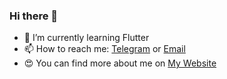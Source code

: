 ### Hi there 👋

<!--
**SamadiPour/SamadiPour** is a ✨ _special_ ✨ repository because its `README.md` (this file) appears on your GitHub profile.

Here are some ideas to get you started:

- 🔭 I’m currently working on ...
- 🌱 I’m currently learning ...
- 👯 I’m looking to collaborate on ...
- 🤔 I’m looking for help with ...
- 💬 Ask me about ...
- 📫 How to reach me: ...
- 😄 Pronouns: ...
- ⚡ Fun fact: ...
-->
- 🌱 I’m currently learning Flutter
- 📫 How to reach me: [Telegram](https://t.me/iAmSamadiPour) or [Email](mailto:samadipoor2@gmail.com)
- 😍 You can find more about me on [My Website](https://samadipour.github.io)

